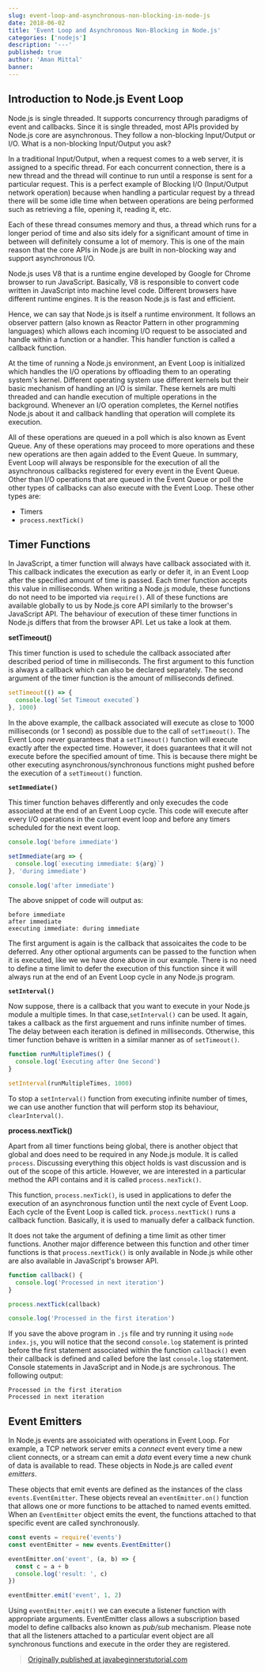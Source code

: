 ```yaml
---
slug: event-loop-and-asynchronous-non-blocking-in-node-js
date: 2018-06-02
title: 'Event Loop and Asynchronous Non-Blocking in Node.js'
categories: ['nodejs']
description: '---'
published: true
author: 'Aman Mittal'
banner:
---
```


## Introduction to Node.js Event Loop

Node.js is single threaded. It supports concurrency through paradigms of event and callbacks. Since it is single threaded, most APIs provided by Node.js core are asynchronous. They follow a non-blocking Input/Output or I/O. What is a non-blocking Input/Output you ask?

In a traditional Input/Output, when a request comes to a web server, it is assigned to a specific thread. For each concurrent connection, there is a new thread and the thread will continue to run until a response is sent for a particular request. This is a perfect example of Blocking I/O (Input/Output network operation) because when handling a particular request by a thread there will be some idle time when between operations are being performed such as retrieving a file, opening it, reading it, etc.

Each of these thread consumes memory and thus, a thread which runs for a longer period of time and also sits idely for a significant amount of time in between will definitely consume a lot of memory. This is one of the main reason that the core APIs in Node.js are built in non-blocking way and support asynchronous I/O.

Node.js uses V8 that is a runtime engine developed by Google for Chrome browser to run JavaScript. Basically, V8 is responsible to convert code written in JavaScript into machine level code. Different browsers have different runtime engines. It is the reason Node.js is fast and efficient.

Hence, we can say that Node.js is itself a runtime environment. It follows an observer pattern (also known as Reactor Pattern in other programming languages) which allows each incoming I/O request to be associated and handle within a function or a handler. This handler function is called a callback function.

At the time of running a Node.js environment, an Event Loop is initialized which handles the I/O operations by offloading them to an operating system's kernel. Different operating system use different kernels but their basic mechanism of handling an I/O is similar. These kernels are multi threaded and can handle execution of multiple operations in the background. Whenever an I/O operation completes, the Kernel notifies Node.js about it and callback handling that operation will complete its execution.

All of these operations are queued in a poll which is also known as Event Queue. Any of these operations may proceed to more operations and these new operations are then again added to the Event Queue. In summary, Event Loop will always be responsible for the execution of all the asynchronous callbacks registered for every event in the Event Queue. Other than I/O operations that are queued in the Event Queue or poll the other types of callbacks can also execute with the Event Loop. These other types are:

- Timers
- `process.nextTick()`

## Timer Functions

In JavaScript, a timer function will always have callback associated with it. This callback indicates the execution as early or defer it, in an Event Loop after the specified amount of time is passed. Each timer function accepts this value in milliseconds. When writing a Node.js module, these functions do not need to be imported via `require()`. All of these functions are available globally to us by Node.js core API similarly to the browser's JavaScript API. The behaviour of execution of these timer functions in Node.js differs that from the browser API. Let us take a look at them.

**setTimeout()**

This timer function is used to schedule the callback associated after described period of time in milliseconds. The first argument to this function is always a callback which can also be declared separately. The second argument of the timer function is the amount of milliseconds defined.

```javascript
setTimeout(() => {
  console.log(`Set Timeout executed`)
}, 1000)
```

In the above example, the callback associated will execute as close to 1000 milliseconds (or 1 second) as possible due to the call of `setTimeout()`. The Event Loop never guarantees that a `setTimeout()` function will execute exactly after the expected time. However, it does guarantees that it will not execute before the specified amount of time. This is because there might be other executing asynchronous/synchronous functions might pushed before the execution of a `setTimeout()` function.

**`setImmediate()`**

This timer function behaves differently and only execudes the code associated at the end of an Event Loop cycle. This code will execute after every I/O operations in the current event loop and before any timers scheduled for the next event loop.

```javascript
console.log('before immediate')

setImmediate(arg => {
  console.log(`executing immediate: ${arg}`)
}, 'during immediate')

console.log('after immediate')
```

The above snippet of code will output as:

```shell
before immediate
after immediate
executing immediate: during immediate
```

The first argument is again is the callback that assoicaites the code to be deferred. Any other optional arguments can be passed to the function when it is executed, like we we have done above in our example. There is no need to define a time limit to defer the execution of this function since it will always run at the end of an Event Loop cycle in any Node.js program.

**`setInterval()`**

Now suppose, there is a callback that you want to execute in your Node.js module a multiple times. In that case,`setInterval()` can be used. It again, takes a callback as the first arguement and runs infinite number of times. The delay between each iteration is defined in milliseconds. Otherwise, this timer function behave is written in a similar manner as of `setTimeout()`.

```javascript
function runMultipleTimes() {
  console.log('Executing after One Second')
}

setInterval(runMultipleTimes, 1000)
```

To stop a `setInterval()` function from executing infinite number of times, we can use another function that will perform stop its behaviour, `clearInterval()`.

**process.nextTick()**

Apart from all timer functions being global, there is another object that global and does need to be required in any Node.js module. It is called `process`. Discussing everything this object holds is vast discussion and is out of the scope of this article. However, we are interested in a particular method the API contains and it is called `process.nexTick()`.

This function, `process.nexTick()`, is used in applications to defer the execution of an asynchronous function until the next cycle of Event Loop. Each cycle of the Event Loop is called tick. `process.nextTick()` runs a callback function. Basically, it is used to manually defer a callback function.

It does not take the argument of defining a time limit as other timer functions. Another major difference between this function and other timer functions is that `process.nextTick()` is only available in Node.js while other are also available in JavaScript's browser API.

```javascript
function callback() {
  console.log('Processed in next iteration')
}

process.nextTick(callback)

console.log('Processed in the first iteration')
```

If you save the above program in `.js` file and try running it using `node index.js`, you will notice that the second `console.log` statement is printed before the first statement associated within the function `callback()` even their callback is defined and called before the last `console.log` statement. Console statements in JavaScript and in Node.js are sychronous. The following output:

```shell
Processed in the first iteration
Processed in next iteration
```

## Event Emitters

In Node.js events are assoiciated with operations in Event Loop. For example, a TCP network server emits a _connect_ event every time a new client connects, or a stream can emit a _data_ event every time a new chunk of data is available to read. These objects in Node.js are called _event emitters_.

These objects that emit events are defined as the instances of the class `events.EventEmitter`. These objects reveal an `eventEmitter.on()` function that allows one or more functions to be attached to named events emitted. When an `EventEmitter` object emits the event, the functions attached to that specific event are called synchronously.

```javascript
const events = require('events')
const eventEmitter = new events.EventEmitter()

eventEmitter.on('event', (a, b) => {
  const c = a + b
  console.log('result: ', c)
})

eventEmitter.emit('event', 1, 2)
```

Using `eventEmitter.emit()` we can execute a listener function with appropriate arguments. EventEmitter class allows a subscription based model to define callbacks also known as _pub/sub_ mechanism. Please note that all the listeners attached to a particular event object are all synchronous functions and execute in the order they are registered.

> [Originally published at javabeginnerstutorial.com](https://javabeginnerstutorial.com/node-js/event-loop-and-asynchronous-non-blocking-in-node-js/)
